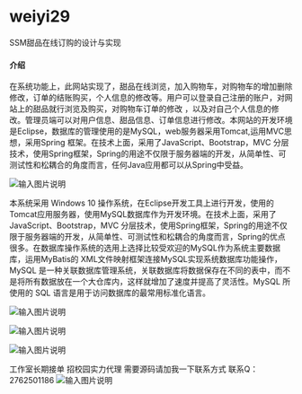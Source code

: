 # weiyi29
SSM甜品在线订购的设计与实现

#### 介绍
 在系统功能上，此网站实现了，甜品在线浏览，加入购物车，对购物车的增加删除修改，订单的结账购买，个人信息的修改等。用户可以登录自己注册的账户，对网站上的甜品就行浏览及购买，对购物车订单的修改 ，以及对自己个人信息的修改。管理员端可以对用户信息、甜品信息、订单信息进行修改。本网站的开发环境是Eclipse，数据库的管理使用的是MySQL，web服务器采用Tomcat,运用MVC思想，采用Spring 框架。在技术上面，采用了JavaScript、Bootstrap，MVC 分层技术，使用Spring框架，Spring的用途不仅限于服务器端的开发，从简单性、可测试性和松耦合的角度而言，任何Java应用都可以从Spring中受益。

![输入图片说明](https://images.gitee.com/uploads/images/2020/1128/011713_3f351cc4_4865385.png "屏幕截图.png")

本系统采用 Windows 10 操作系统，在Eclipse开发工具上进行开发，使用的Tomcat应用服务器，使用MySQL数据库作为开发环境。在技术上面，采用了JavaScript、Bootstrap，MVC 分层技术，使用Spring框架，Spring的用途不仅限于服务器端的开发，从简单性、可测试性和松耦合的角度而言，Spring的优点很多。在数据库操作系统的选用上选择比较受欢迎的MySQL作为系统主要数据库，运用MyBatis的 XML文件映射框架连接MySQL实现系统数据库功能操作，MySQL 是一种关联数据库管理系统，关联数据库将数据保存在不同的表中，而不是将所有数据放在一个大仓库内，这样就增加了速度并提高了灵活性。MySQL 所使用的 SQL 语言是用于访问数据库的最常用标准化语言。

![输入图片说明](https://images.gitee.com/uploads/images/2020/1128/011730_f36e1524_4865385.png "屏幕截图.png")

![输入图片说明](https://images.gitee.com/uploads/images/2020/1128/011744_e045e127_4865385.png "屏幕截图.png")

![输入图片说明](https://images.gitee.com/uploads/images/2020/1128/011752_1f17c601_4865385.png "屏幕截图.png")

工作室长期接单 招校园实力代理
需要源码请加我一下联系方式
联系Q：2762501186
![输入图片说明](https://images.gitee.com/uploads/images/2020/1119/003728_cd598bb9_4865385.jpeg "微信.jpg")
